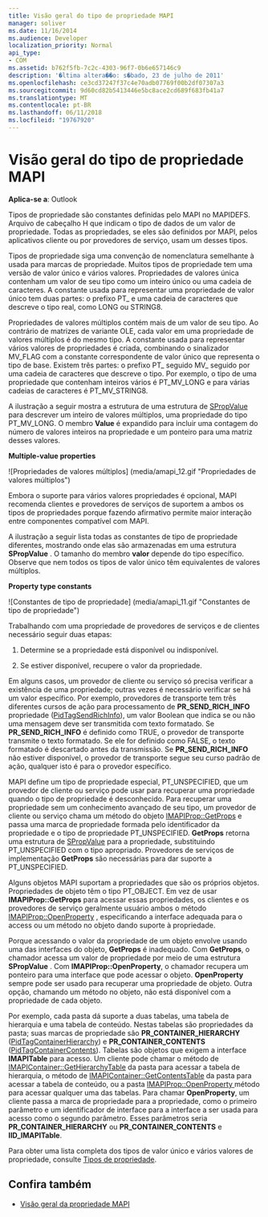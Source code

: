 ```yaml
---
title: Visão geral do tipo de propriedade MAPI
manager: soliver
ms.date: 11/16/2014
ms.audience: Developer
localization_priority: Normal
api_type:
- COM
ms.assetid: b762f5fb-7c2c-4303-96f7-0b6e657146c9
description: '�ltima altera��o: s�bado, 23 de julho de 2011'
ms.openlocfilehash: ce3cd37247f37c4e70adb07769f00b2df07307a3
ms.sourcegitcommit: 9d60cd82b5413446e5bc8ace2cd689f683fb41a7
ms.translationtype: MT
ms.contentlocale: pt-BR
ms.lasthandoff: 06/11/2018
ms.locfileid: "19767920"
---
```

# <a name="mapi-property-type-overview"></a>Visão geral do tipo de propriedade MAPI
  
**Aplica-se a**: Outlook 
  
Tipos de propriedade são constantes definidas pelo MAPI no MAPIDEFS. Arquivo de cabeçalho H que indicam o tipo de dados de um valor de propriedade. Todas as propriedades, se eles são definidos por MAPI, pelos aplicativos cliente ou por provedores de serviço, usam um desses tipos. 
  
Tipos de propriedade siga uma convenção de nomenclatura semelhante à usada para marcas de propriedade. Muitos tipos de propriedade tem uma versão de valor único e vários valores. Propriedades de valores única contenham um valor de seu tipo como um inteiro único ou uma cadeia de caracteres. A constante usada para representar uma propriedade de valor único tem duas partes: o prefixo PT_ e uma cadeia de caracteres que descreve o tipo real, como LONG ou STRING8. 
  
Propriedades de valores múltiplos contém mais de um valor de seu tipo. Ao contrário de matrizes de variante OLE, cada valor em uma propriedade de valores múltiplos é do mesmo tipo. A constante usada para representar vários valores de propriedades é criada, combinando o sinalizador MV_FLAG com a constante correspondente de valor único que representa o tipo de base. Existem três partes: o prefixo PT_ seguido MV_ seguido por uma cadeia de caracteres que descreve o tipo. Por exemplo, o tipo de uma propriedade que contenham inteiros vários é PT_MV_LONG e para várias cadeias de caracteres é PT_MV_STRING8.
  
A ilustração a seguir mostra a estrutura de uma estrutura de [SPropValue](spropvalue.md) para descrever um inteiro de valores múltiplos, uma propriedade do tipo PT_MV_LONG. O membro **Value** é expandido para incluir uma contagem do número de valores inteiros na propriedade e um ponteiro para uma matriz desses valores. 
  
**Multiple-value properties**
  
![Propriedades de valores múltiplos] (media/amapi_12.gif "Propriedades de valores múltiplos")
  
Embora o suporte para vários valores propriedades é opcional, MAPI recomenda clientes e provedores de serviços de suportem a ambos os tipos de propriedades porque fazendo afirmativo permite maior interação entre componentes compatível com MAPI.
  
A ilustração a seguir lista todas as constantes de tipo de propriedade diferentes, mostrando onde elas são armazenadas em uma estrutura **SPropValue** . O tamanho do membro **valor** depende do tipo específico. Observe que nem todos os tipos de valor único têm equivalentes de valores múltiplos. 
  
**Property type constants**
  
![Constantes de tipo de propriedade] (media/amapi_11.gif "Constantes de tipo de propriedade")
  
Trabalhando com uma propriedade de provedores de serviços e de clientes necessário seguir duas etapas:
  
1. Determine se a propriedade está disponível ou indisponível.
    
2. Se estiver disponível, recupere o valor da propriedade.
    
Em alguns casos, um provedor de cliente ou serviço só precisa verificar a existência de uma propriedade; outras vezes é necessário verificar se há um valor específico. Por exemplo, provedores de transporte tem três diferentes cursos de ação para processamento de **PR\_SEND_RICH_INFO** propriedade ([PidTagSendRichInfo](pidtagsendrichinfo-canonical-property.md)), um valor Boolean que indica se ou não uma mensagem deve ser transmitida com texto formatado. Se **PR\_SEND_RICH_INFO** é definido como TRUE, o provedor de transporte transmite o texto formatado. Se ele for definido como FALSE, o texto formatado é descartado antes da transmissão. Se **PR_SEND_RICH_INFO** não estiver disponível, o provedor de transporte segue seu curso padrão de ação, qualquer isto é para o provedor específico. 
  
MAPI define um tipo de propriedade especial, PT_UNSPECIFIED, que um provedor de cliente ou serviço pode usar para recuperar uma propriedade quando o tipo de propriedade é desconhecido. Para recuperar uma propriedade sem um conhecimento avançado de seu tipo, um provedor de cliente ou serviço chama um método do objeto [IMAPIProp::GetProps](imapiprop-getprops.md) e passa uma marca de propriedade formada pelo identificador da propriedade e o tipo de propriedade PT_UNSPECIFIED. **GetProps** retorna uma estrutura de [SPropValue](spropvalue.md) para a propriedade, substituindo PT_UNSPECIFIED com o tipo apropriado. Provedores de serviços de implementação **GetProps** são necessárias para dar suporte a PT_UNSPECIFIED. 
  
Alguns objetos MAPI suportam a propriedades que são os próprios objetos. Propriedades de objeto têm o tipo PT_OBJECT. Em vez de usar **IMAPIProp::GetProps** para acessar essas propriedades, os clientes e os provedores de serviço geralmente usuário ambos o método [IMAPIProp::OpenProperty](imapiprop-openproperty.md) , especificando a interface adequada para o access ou um método no objeto dando suporte à propriedade. 
  
Porque acessando o valor da propriedade de um objeto envolve usando uma das interfaces do objeto, **GetProps** é inadequado. Com **GetProps**, o chamador acessa um valor de propriedade por meio de uma estrutura **SPropValue** . Com **IMAPIProp::OpenProperty**, o chamador recupera um ponteiro para uma interface que pode acessar o objeto. **OpenProperty** sempre pode ser usado para recuperar uma propriedade de objeto. Outra opção, chamando um método no objeto, não está disponível com a propriedade de cada objeto. 
  
Por exemplo, cada pasta dá suporte a duas tabelas, uma tabela de hierarquia e uma tabela de conteúdo. Nestas tabelas são propriedades da pasta; suas marcas de propriedade são **PR_CONTAINER_HIERARCHY** ([PidTagContainerHierarchy](pidtagcontainerhierarchy-canonical-property.md)) e **PR_CONTAINER_CONTENTS** ([PidTagContainerContents](pidtagcontainercontents-canonical-property.md)). Tabelas são objetos que exigem a interface **IMAPITable** para acesso. Um cliente pode chamar o método de [IMAPIContainer::GetHierarchyTable](imapicontainer-gethierarchytable.md) da pasta para acessar a tabela de hierarquia, o método de [IMAPIContainer::GetContentsTable](imapicontainer-getcontentstable.md) da pasta para acessar a tabela de conteúdo, ou a pasta [IMAPIProp::OpenProperty ](imapiprop-openproperty.md)método para acessar qualquer uma das tabelas. Para chamar **OpenProperty**, um cliente passa a marca de propriedade para a propriedade, como o primeiro parâmetro e um identificador de interface para a interface a ser usada para acesso como o segundo parâmetro. Esses parâmetros seria **PR_CONTAINER_HIERARCHY** ou **PR_CONTAINER_CONTENTS** e **IID_IMAPITable**.
  
Para obter uma lista completa dos tipos de valor único e vários valores de propriedade, consulte [Tipos de propriedade](property-types.md). 
  
## <a name="see-also"></a>Confira também

- [Visão geral da propriedade MAPI](mapi-property-overview.md)

